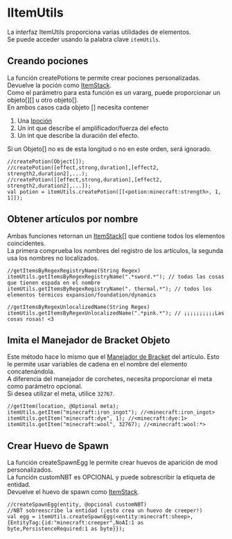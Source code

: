 # IItemUtils

La interfaz ItemUtils proporciona varias utilidades de elementos.  
Se puede acceder usando la palabra clave `itemUtils`.

## Creando pociones

La función createPotions te permite crear pociones personalizadas.  
Devuelve la poción como [ItemStack](/Vanilla/Items/IItemStack/).  
Como el parámetro para esta función es un vararg, puede proporcionar un objeto[][] u otro objeto[].  
En ambos casos cada objeto [] necesita contener

1. Una [Ipoción](/Vanilla/Potions/IPotion/)
2. Un int que describe el amplificador/fuerza del efecto
3. Un int que describe la duración del efecto. 

Si un Objeto[] no es de esta longitud o no en este orden, será ignorado.

```zenscript
//createPotion(Object[]);
//createPotion([effect,strong,duration],[effect2, strength2,duration2],...);
//createPotion([[effect,strong,duration],[effect2, strength2,duration2],...]);
val potion = itemUtils.createPotion([[<potion:minecraft:strength>, 1, 1]]);
```

## Obtener artículos por nombre

Ambas funciones retornan un [ItemStack](/Vanilla/Items/IItemStack/)[] que contiene todos los elementos coincidentes.  
La primera comprueba los nombres del registro de los artículos, la segunda usa los nombres no localizados.

```zenscript
//getItemsByRegexRegistryName(String Regex)
itemUtils.getItemsByRegexRegistryName(".*sword.*"); // todas las cosas que tienen espada en el nombre
itemUtils.getItemsByRegexRegistryName(". thermal.*"); // todos los elementos térmicos expansion/foundation/dynamics

//getItemsByRegexUnlocalizedName(String Regex)
itemUtils.getItemsByRegexUnlocalizedName(".*pink.*"); // ¡¡¡¡¡¡¡¡¡¡Las cosas rosas! <3
```

## Imita el Manejador de Bracket Objeto

Este método hace lo mismo que el [Manejador de Bracket](/Vanilla/Brackets/Bracket_Item/) del artículo. Esto le permite usar variables de cadena en el nombre del elemento concatenándola.  
A diferencia del manejador de corchetes, necesita proporcionar el meta como parámetro opcional.  
Si desea utilizar el meta, utilice `32767`.

    //getItem(location, @Optional meta);
    itemUtils.getItem("minecraft:iron_ingot"); //<minecraft:iron_ingot>
    itemUtils.getItem("minecraft:dye", 1); //<minecraft:dye:1>
    itemUtils.getItem("minecraft:wool", 32767); //<minecraft:wool:*>
    

## Crear Huevo de Spawn

La función createSpawnEgg le permite crear huevos de aparición de mod personalizados.  
La función customNBT es OPCIONAL y puede sobrescribir la etiqueta de entidad.  
Devuelve el huevo de spawn como [ItemStack](/Vanilla/Items/IItemStack/).

```zenscript
//createSpawnEgg(entity, @opcional customNBT)
//NBT sobreescribe la entidad (¡esto crea un huevo de creeper!)
val egg = itemUtils.createSpawnEgg(<entity:minecraft:sheep>, {EntityTag:{id:"minecraft:creeper",NoAI:1 as byte,PersistenceRequired:1 as byte}});
```